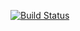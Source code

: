[![Build Status](https://travis-ci.org/lightman1998/lab07.svg?branch=master)](https://travis-ci.org/lightman1998/lab07)
